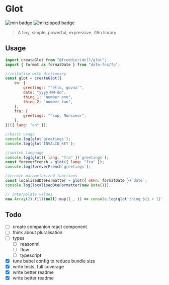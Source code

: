 # Glot

![min badge](https://badgen.net/bundlephobia/min/@freddieridell/glot)
![minzipped badge](https://badgen.net/bundlephobia/minzip/@freddieridell/glot)

> A tiny, simple, powerful, expressive, i18n library

## Usage

```javascript
import createGlot from "@freddieridell/glot";
import { format as formatDate } from "date-fns/fp";

//initalise with dictionary
const glot = createGlot({
	en: {
		greetings: "'ello, govna'",
		date: "yyyy-MM-dd",
		thing_1: "number one",
		thing_2: "number two",
	},
	fra: {
		greetings: "'sup, Monsieur",
	},
})({ lang: "en" });

//basic usage
console.log(glot`greetings`);
console.log(glot`INVALID_KEY`);

//switch language
console.log(glot({ lang: "fra" })`greetings`);
const foreverFrench = glot({ lang: "fra" });
console.log(foreverFrench`greetings`);

//create parameterized functions
const localisedDteFormatter = glot({ mkFn: formatDate })`date`;
console.log(localisedDteFormatter(new Date()));

// interpolate values
new Array(2).fill(null).map((_, i) => console.log(glot`thing_${i + 1}`));
```

## Todo

-   [ ] create companion react component
-   [ ] think about pluralisation
-   [ ] types
    -   [ ] reasonml
    -   [ ] flow
    -   [ ] typescript
-   [x] tune babel config to reduce bundle size
-   [x] write tests, full coverage
-   [x] write better readme
-   [x] write better readme
